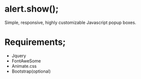 # alert.show();
 Simple, responsive, highly customizable Javascript popup boxes.
 
 # Requirements;
 - Jquery
 - FontAweSome
 - Animate.css
 - Bootstrap(optional)
